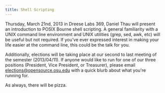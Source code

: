 ```yaml
---
title: Shell Scripting
---
```

Thursday, March 21nd, 2013 in Dreese Labs 369, Daniel Thau will present an introduction to POSIX Bourne shell scripting.  A general familiarity with a UNIX command line environment and UNIX utilities (grep, sed, awk, etc) will be useful but not required. If you've ever expressed interest in making your life easier at the command line, this could be the talk for you.

Additionally, elections will be taking place at our second to last meeting of the semester (2013/04/11). If anyone would like to run for one of our three positions (President, Vice President, or Treasurer), please email elections@opensource.osu.edu with a quick blurb about what you're running for.

As always, there will be pizza.
